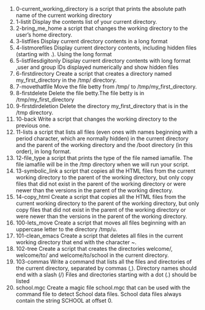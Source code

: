1. 0-current_working_directory is a script that prints the absolute path name of the current working directory
2. 1-listit Display the contents list of your current directory.
3. 2-bring_me_home a script that changes the working directory to the user’s home directory.
4. 3-listfiles Display current directory contents in a long format
5. 4-listmorefiles Display current directory contents, including hidden files (starting with .). Using the long format
6. 5-listfilesdigitonly Display current directory contents with long format ,user and group IDs displayed numerically and show hidden files
7. 6-firstdirectory Create a script that creates a directory named my_first_directory in the /tmp/ directory.
8. 7-movethatfile Move the file betty from /tmp/ to /tmp/my_first_directory.
9. 8-firstdelete Delete the file betty.The file betty is in /tmp/my_first_directory
10. 9-firstdirdeletion Delete the directory my_first_directory that is in the /tmp directory.
11. 10-back Write a script that changes the working directory to the previous one.
12. 11-lists a script that lists all files (even ones with names beginning with a period character, which are normally hidden) in the current directory and the parent of the working directory and the /boot directory (in this order), in long format.
13. 12-file_type a script that prints the type of the file named iamafile. The file iamafile will be in the /tmp directory when we will run your script.
14. 13-symbolic_link a script that copies all the HTML files from the current working directory to the parent of the working directory, but only copy files that did not exist in the parent of the working directory or were newer than the versions in the parent of the working directory.
15. 14-copy_html Create a script that copies all the HTML files from the current working directory to the parent of the working directory, but only copy files that did not exist in the parent of the working directory or were newer than the versions in the parent of the working directory.
16. 100-lets_move Create a script that moves all files beginning with an uppercase letter to the directory /tmp/u.
17. 101-clean_emacs Create a script that deletes all files in the current working directory that end with the character ~.
18. 102-tree Create a script that creates the directories welcome/, welcome/to/ and welcome/to/school in the current directory.
19. 103-commas Write a command that lists all the files and directories of the current directory, separated by commas (,).
Directory names should end with a slash (/)
Files and directories starting with a dot (.) should be listed
20. school.mgc Create a magic file school.mgc that can be used with the command file to detect School data files. School data files always contain the string SCHOOL at offset 0.
